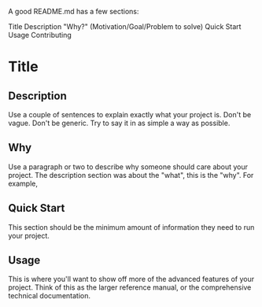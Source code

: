 A good README.md has a few sections:

Title
Description
"Why?" (Motivation/Goal/Problem to solve)
Quick Start
Usage
Contributing

# Title

## Description

Use a couple of sentences to explain exactly what your project is. Don't be vague. Don't be generic. Try to say it in as simple a way as possible.

## Why

Use a paragraph or two to describe why someone should care about your project. The description section was about the "what", this is the "why". For example,

## Quick Start

This section should be the minimum amount of information they need to run your project.

## Usage

This is where you'll want to show off more of the advanced features of your project. Think of this as the larger reference manual, or the comprehensive technical documentation.
